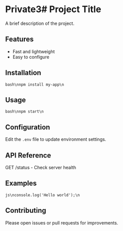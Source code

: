 # Private3# Project Title
A brief description of the project.
## Features
- Fast and lightweight
- Easy to configure
## Installation
```bash\nnpm install my-app\n```
## Usage
```bash\nnpm start\n```
## Configuration
Edit the `.env` file to update environment settings.
## API Reference
GET /status - Check server health
## Examples
```js\nconsole.log('Hello world');\n```
## Contributing
Please open issues or pull requests for improvements.
